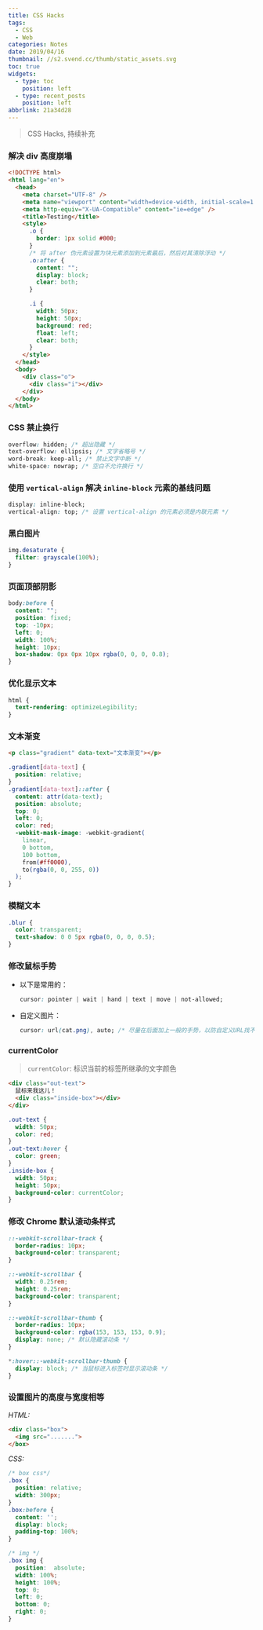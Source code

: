 ```yaml
---
title: CSS Hacks
tags:
  - CSS
  - Web
categories: Notes
date: 2019/04/16
thumbnail: //s2.svend.cc/thumb/static_assets.svg
toc: true
widgets:
  - type: toc
    position: left
  - type: recent_posts
    position: left
abbrlink: 21a34d28
---
```


> CSS Hacks, 持续补充

<!-- more -->

### 解决 div 高度崩塌

```html
<!DOCTYPE html>
<html lang="en">
  <head>
    <meta charset="UTF-8" />
    <meta name="viewport" content="width=device-width, initial-scale=1.0" />
    <meta http-equiv="X-UA-Compatible" content="ie=edge" />
    <title>Testing</title>
    <style>
      .o {
        border: 1px solid #000;
      }
      /* 将 after 伪元素设置为块元素添加到元素最后，然后对其清除浮动 */
      .o:after {
        content: "";
        display: block;
        clear: both;
      }

      .i {
        width: 50px;
        height: 50px;
        background: red;
        float: left;
        clear: both;
      }
    </style>
  </head>
  <body>
    <div class="o">
      <div class="i"></div>
    </div>
  </body>
</html>
```

### CSS 禁止换行

```css
overflow: hidden; /* 超出隐藏 */
text-overflow: ellipsis; /* 文字省略号 */
word-break: keep-all; /* 禁止文字中断 */
white-space: nowrap; /* 空白不允许换行 */
```

<!-- more -->

### 使用 `vertical-align` 解决 `inline-block` 元素的基线问题

```css
display: inline-block;
vertical-align: top; /* 设置 vertical-align 的元素必须是内联元素 */
```

### 黑白图片

```css
img.desaturate {
  filter: grayscale(100%);
}
```

### 页面顶部阴影

```css
body:before {
  content: "";
  position: fixed;
  top: -10px;
  left: 0;
  width: 100%;
  height: 10px;
  box-shadow: 0px 0px 10px rgba(0, 0, 0, 0.8);
}
```

### 优化显示文本

```css
html {
  text-rendering: optimizeLegibility;
}
```

### 文本渐变

```html
<p class="gradient" data-text="文本渐变"></p>
```

```css
.gradient[data-text] {
  position: relative;
}
.gradient[data-text]::after {
  content: attr(data-text);
  position: absolute;
  top: 0;
  left: 0;
  color: red;
  -webkit-mask-image: -webkit-gradient(
    linear,
    0 bottom,
    100 bottom,
    from(#ff0000),
    to(rgba(0, 0, 255, 0))
  );
}
```

### 模糊文本

```css
.blur {
  color: transparent;
  text-shadow: 0 0 5px rgba(0, 0, 0, 0.5);
}
```

### 修改鼠标手势

- 以下是常用的：

  ```css
  cursor: pointer | wait | hand | text | move | not-allowed;
  ```

- 自定义图片：

  ```css
  cursor: url(cat.png), auto; /* 尽量在后面加上一般的手势，以防自定义URL找不到时出现问题 */
  ```

### currentColor

> `currentColor`: 标识当前的标签所继承的文字颜色

```html
<div class="out-text">
  鼠标来我这儿！
  <div class="inside-box"></div>
</div>
```

```css
.out-text {
  width: 50px;
  color: red;
}
.out-text:hover {
  color: green;
}
.inside-box {
  width: 50px;
  height: 50px;
  background-color: currentColor;
}
```

### 修改 Chrome 默认滚动条样式

```css
::-webkit-scrollbar-track {
  border-radius: 10px;
  background-color: transparent;
}

::-webkit-scrollbar {
  width: 0.25rem;
  height: 0.25rem;
  background-color: transparent;
}

::-webkit-scrollbar-thumb {
  border-radius: 10px;
  background-color: rgba(153, 153, 153, 0.9);
  display: none; /* 默认隐藏滚动条 */
}

*:hover::-webkit-scrollbar-thumb {
  display: block; /* 当鼠标进入标签时显示滚动条 */
}
```

### 设置图片的高度与宽度相等

_HTML:_

```html
<div class="box">
  <img src=".......">
</box>
```

_CSS:_

```CSS
/* box css*/
.box {
  position: relative;
  width: 300px;
}
.box:before {
  content: '';
  display: block;
  padding-top: 100%;
}

/* img */
.box img {
  position:  absolute;
  width: 100%;
  height: 100%;
  top: 0;
  left: 0;
  bottom: 0;
  right: 0;
}
```
